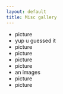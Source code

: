 ```yaml
---
layout: default
title: Misc gallery
---
```


  
 - picture
 - yup u guessed it
 - picture
 - picture
 - picture
 - picture
 - an images
 - picture
 - picture
 